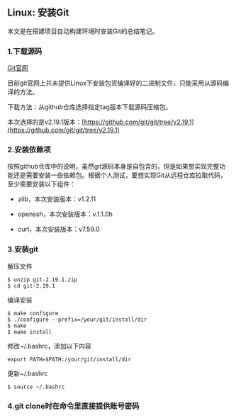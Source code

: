 ## Linux: 安装Git

本文是在搭建项目自动构建环境时安装Git的总结笔记。

### 1.下载源码

[Git官网](https://git-scm.com/)

目前git官网上并未提供Linux下安装包货编译好的二进制文件，只能采用从源码编译的方法。

下载方法：从github仓库选择指定tag版本下载源码压缩包。

本次选择的是v2.19.1版本：[https://github.com/git/git/tree/v2.19.1](https://github.com/git/git/tree/v2.19.1)

### 2.安装依赖项

按照github仓库中的说明，虽然git源码本身是自包含的，但是如果想实现完整功能还是需要安装一些依赖包。根据个人测试，要想实现Git从远程仓库拉取代码，至少需要安装以下组件：

* zlib，本次安装版本：v1.2.11

* openssh，本次安装版本：v.1.1.0h

* curl，本次安装版本：v7.59.0

### 3.安装git

解压文件

```shell
$ unzip git-2.19.1.zip
$ cd git-2.19.1
```

编译安装

```shell
$ make configure
$ ./configure --prefix=/your/git/install/dir
$ make
$ make install
```

修改~/.bashrc，添加以下内容

```
export PATH=$PATH:/your/git/install/dir
```

更新~/.bashrc

```shell
$ source ~/.bashrc
```

### 4.git clone时在命令里直接提供账号密码


